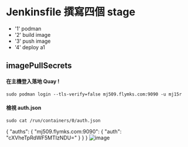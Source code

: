 # Jenkinsfile 撰寫四個 stage

* '1' podman 
* '2' build image
* '3' push image
* '4' deploy a1


## imagePullSecrets
#### 在主機登入落地 Quay !
    sudo podman login --tls-verify=false mj509.flymks.com:9090 -u mj15r

#### 檢視 auth.json
    sudo cat /run/containers/0/auth.json
{
        "auths": {
                "mj509.flymks.com:9090": {
                        "auth": "cXVheTpRdWF5MTIzNDU="
                }
        }
}
![image](https://user-images.githubusercontent.com/110806758/187136608-404d6947-11b7-42f9-8158-9b0a2af17b78.png)

#### 
